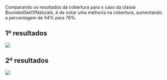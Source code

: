 Comparando os resultados da cobertura para o caso da classe BoundedSetOfNaturals,
é de notar uma melhoria na cobertura, aumentando a percentagem de 54% para 78%.

## 1º resultados
<img src="img/coveraglab1_2sets1">

## 2º resultados
<img src="img/coveraglab1_2sets2">